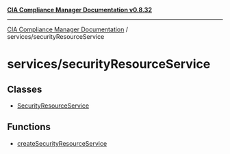 [**CIA Compliance Manager Documentation v0.8.32**](../../README.md)

***

[CIA Compliance Manager Documentation](../../modules.md) / services/securityResourceService

# services/securityResourceService

## Classes

- [SecurityResourceService](classes/SecurityResourceService.md)

## Functions

- [createSecurityResourceService](functions/createSecurityResourceService.md)
